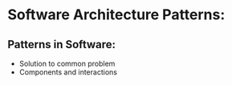# Software Architecture Patterns:

## Patterns in Software:
- Solution to common problem 
- Components and interactions


